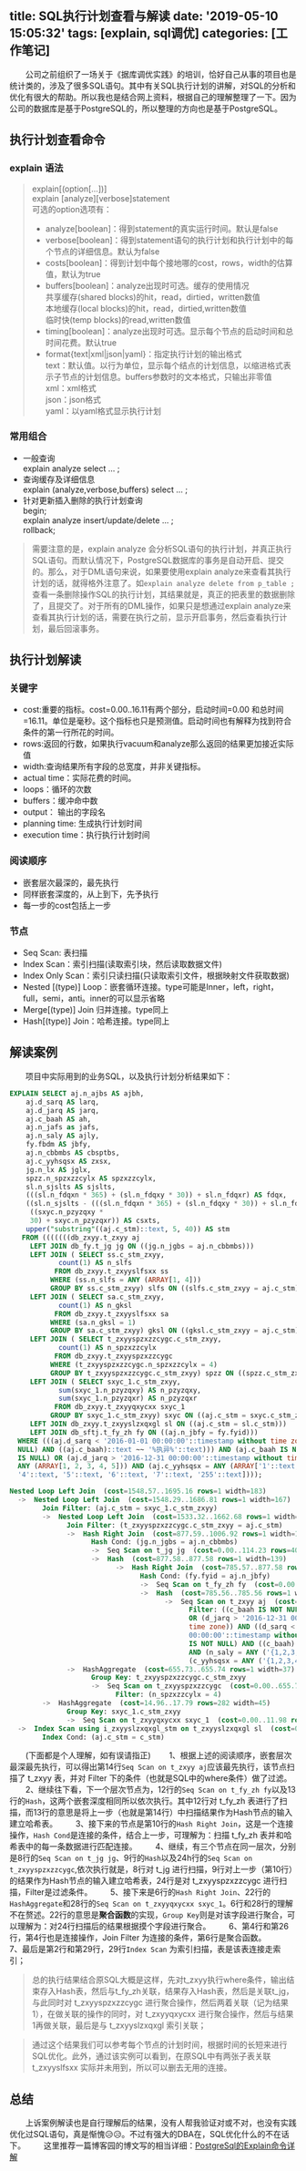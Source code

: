 title: SQL执行计划查看与解读
date: '2019-05-10 15:05:32'
tags: [explain, sql调优]
categories: [工作笔记]
---
&emsp;&emsp;公司之前组织了一场关于《据库调优实践》的培训，恰好自己从事的项目也是统计类的，涉及了很多SQL语句。其中有关SQL执行计划的讲解，对SQL的分析和优化有很大的帮助。所以我也是结合网上资料，根据自己的理解整理了一下。因为公司的数据库是基于PostgreSQL的，所以整理的方向也是基于PostgreSQL。

<!-- more -->

## 执行计划查看命令

### explain 语法

>explain[(option[...])]  
>explain [analyze][verbose]statement  
>可选的option选项有：  
>- analyze[boolean]：得到statement的真实运行时间。默认是false  
>- verbose[boolean]：得到statement语句的执行计划和执行计划中的每个节点的详细信息。默认为false  
>- costs[boolean]：得到计划中每个接地哪的cost，rows，width的估算值，默认为true  
>- buffers[boolean]：analyze出现时可选。缓存的使用情况  
>共享缓存(shared blocks)的hit，read，dirtied，written数值  
>本地缓存(local blocks)的hit，read，dirtied,written数值  
>临时快(temp blocks)的read,written数值  
>- timing[boolean]：analyze出现时可选。显示每个节点的启动时间和总时间花费。默认true  
>- format{text|xml|json|yaml}：指定执行计划的输出格式  
>text：默认值。以行为单位，显示每个结点的计划信息，以缩进格式表示子节点的计划信息。buffers参数时的文本格式，只输出非零值  
>xml：xml格式  
>json：json格式  
>yaml：以yaml格式显示执行计划  

### 常用组合

- 一般查询  
explain analyze select ... ;
- 查询缓存及详细信息  
explain (analyze,verbose,buffers) select ... ;
- 针对更新插入删除的执行计划查询  
begin;  
explain analyze insert/update/delete ... ;  
rollback;  

> 需要注意的是，explain analyze 会分析SQL语句的执行计划，并真正执行SQL语句。而默认情况下，PostgreSQL数据库的事务是自动开启、提交的。那么，对于DML语句来说，如果要使用explain analyze来查看其执行计划的话，就得格外注意了。如`explain analyze delete from p_table ;`查看一条删除操作SQL的执行计划，其结果就是，真正的把表里的数据删除了，且提交了。对于所有的DML操作，如果只是想通过explain analyze来查看其执行计划的话，需要在执行之前，显示开启事务，然后查看执行计划，最后回滚事务。

## 执行计划解读

### 关键字
- cost:重要的指标。cost=0.00..16.11有两个部分，启动时间=0.00 和总时间=16.11。单位是毫秒。这个指标也只是预测值。启动时间也有解释为找到符合条件的第一行所花的时间。
- rows:返回的行数，如果执行vacuum和analyze那么返回的结果更加接近实际值
- width:查询结果所有字段的总宽度，并非关键指标。
- actual time：实际花费的时间。
- loops：循环的次数
- buffers：缓冲命中数
- output： 输出的字段名
- planning time: 生成执行计划时间
- execution time：执行执行计划时间

### 阅读顺序
- 嵌套层次最深的，最先执行
- 同样嵌套深度的，从上到下，先予执行
- 每一步的cost包括上一步

### 节点
- Seq Scan: 表扫描
- Index Scan：索引扫描(读取索引块，然后读取数据文件)
- Index Only Scan：索引只读扫描(只读取索引文件，根据映射文件获取数据)
- Nested [(type)] Loop：嵌套循环连接。type可能是Inner，left，right，full，semi，anti。inner的可以显示省略
- Merge[(type)] Join 归并连接。type同上
- Hash[(type)] Join：哈希连接。type同上 

## 解读案例 

&emsp;&emsp;项目中实际用到的业务SQL，以及执行计划分析结果如下：

```sql
EXPLAIN SELECT aj.n_ajbs AS ajbh,
    aj.d_sarq AS larq,
    aj.d_jarq AS jarq,
    aj.c_baah AS ah,
    aj.n_jafs as jafs,
    aj.n_saly AS ajly,
    fy.fbdm AS jbfy,
    aj.n_cbbmbs AS cbsptbs,
    aj.c_yyhsqsx AS zxsx,
    jg.n_lx AS jglx,
    spzz.n_spzxzzcylx AS spzxzzcylx,
    sl.n_sjslts AS sjslts,
    (((sl.n_fdqxn * 365) + (sl.n_fdqxy * 30)) + sl.n_fdqxr) AS fdqx,
    ((sl.n_sjslts - (((sl.n_fdqxn * 365) + (sl.n_fdqxy * 30)) + sl.n_fdqxr)) -
     ((sxyc.n_pzyzqxy *
     30) + sxyc.n_pzyzqxr)) AS csxts,
    upper("substring"((aj.c_stm)::text, 5, 40)) AS stm
   FROM (((((((db_zxyy.t_zxyy aj
     LEFT JOIN db_fy.t_jg jg ON ((jg.n_jgbs = aj.n_cbbmbs)))
     LEFT JOIN ( SELECT ss.c_stm_zxyy,
            count(1) AS n_slfs
           FROM db_zxyy.t_zxyyslfsxx ss
          WHERE (ss.n_slfs = ANY (ARRAY[1, 4]))
          GROUP BY ss.c_stm_zxyy) slfs ON ((slfs.c_stm_zxyy = aj.c_stm)))
     LEFT JOIN ( SELECT sa.c_stm_zxyy,
            count(1) AS n_gksl
           FROM db_zxyy.t_zxyyslfsxx sa
          WHERE (sa.n_gksl = 1)
          GROUP BY sa.c_stm_zxyy) gksl ON ((gksl.c_stm_zxyy = aj.c_stm)))
     LEFT JOIN ( SELECT t_zxyyspzxzzcygc.c_stm_zxyy,
            count(1) AS n_spzxzzcylx
           FROM db_zxyy.t_zxyyspzxzzcygc
          WHERE (t_zxyyspzxzzcygc.n_spzxzzcylx = 4)
          GROUP BY t_zxyyspzxzzcygc.c_stm_zxyy) spzz ON ((spzz.c_stm_zxyy = aj.c_stm)))
     LEFT JOIN ( SELECT sxyc_1.c_stm_zxyy,
            sum(sxyc_1.n_pzyzqxy) AS n_pzyzqxy,
            sum(sxyc_1.n_pzyzqxr) AS n_pzyzqxr
           FROM db_zxyy.t_zxyyqxycxx sxyc_1
          GROUP BY sxyc_1.c_stm_zxyy) sxyc ON ((aj.c_stm = sxyc.c_stm_zxyy)))
     LEFT JOIN db_zxyy.t_zxyyslzxqxgl sl ON ((aj.c_stm = sl.c_stm)))
     LEFT JOIN db_sftj.t_fy_zh fy ON ((aj.n_jbfy = fy.fyid)))
  WHERE (((aj.d_sarq < '2016-01-01 00:00:00'::timestamp without time zone) OR ((aj.n_saly IS NOT 
  NULL) AND ((aj.c_baah)::text ~~ '%执异%'::text))) AND (aj.c_baah IS NOT NULL) AND ((aj.d_jarq 
  IS NULL) OR (aj.d_jarq > '2016-12-31 00:00:00'::timestamp without time zone)) AND (aj.n_saly = 
  ANY (ARRAY[1, 2, 3, 4, 5])) AND (aj.c_yyhsqsx = ANY (ARRAY['1'::text, '2'::text, '3'::text, 
  '4'::text, '5'::text, '6'::text, '7'::text, '255'::text])));
```
```sql
Nested Loop Left Join  (cost=1548.57..1695.16 rows=1 width=183)
  ->  Nested Loop Left Join  (cost=1548.29..1686.81 rows=1 width=167)
        Join Filter: (aj.c_stm = sxyc_1.c_stm_zxyy)
        ->  Nested Loop Left Join  (cost=1533.32..1662.68 rows=1 width=151)
              Join Filter: (t_zxyyspzxzzcygc.c_stm_zxyy = aj.c_stm)
              ->  Hash Right Join  (cost=877.59..1006.92 rows=1 width=143)
                    Hash Cond: (jg.n_jgbs = aj.n_cbbmbs)
                    ->  Seq Scan on t_jg jg  (cost=0.00..114.23 rows=4023 width=8)
                    ->  Hash  (cost=877.58..877.58 rows=1 width=139)
                          ->  Hash Right Join  (cost=785.57..877.58 rows=1 width=139)
                                Hash Cond: (fy.fyid = aj.n_jbfy)
                                ->  Seq Scan on t_fy_zh fy  (cost=0.00..77.00 rows=4000 width=7)
                                ->  Hash  (cost=785.56..785.56 rows=1 width=138)
                                      ->  Seq Scan on t_zxyy aj  (cost=0.00..785.56 rows=1 width=138)
                                            Filter: ((c_baah IS NOT NULL) AND ((d_jarq IS NULL) 
                                            OR (d_jarq > '2016-12-31 00:00:00'::timestamp without 
                                            time zone)) AND ((d_sarq < '2016-01-01 
                                            00:00:00'::timestamp without time zone) OR ((n_saly 
                                            IS NOT NULL) AND ((c_baah)::text ~~ '%执异%'::text))) 
                                            AND (n_saly = ANY ('{1,2,3,4,5}'::integer[])) AND 
                                            (c_yyhsqsx = ANY ('{1,2,3,4,5,6,7,255}'::text[])))
              ->  HashAggregate  (cost=655.73..655.74 rows=1 width=37)
                    Group Key: t_zxyyspzxzzcygc.c_stm_zxyy
                    ->  Seq Scan on t_zxyyspzxzzcygc  (cost=0.00..655.73 rows=1 width=37)
                          Filter: (n_spzxzzcylx = 4)
        ->  HashAggregate  (cost=14.96..17.79 rows=282 width=45)
              Group Key: sxyc_1.c_stm_zxyy
              ->  Seq Scan on t_zxyyqxycxx sxyc_1  (cost=0.00..11.98 rows=398 width=45)
  ->  Index Scan using i_zxyyslzxqxgl_stm on t_zxyyslzxqxgl sl  (cost=0.29..8.30 rows=1 width=53)
        Index Cond: (aj.c_stm = c_stm)
```
&emsp;&emsp;(下面都是个人理解，如有误请指正)
&emsp;&emsp;1、根据上述的阅读顺序，嵌套层次最深最先执行，可以得出第14行`Seq Scan on t_zxyy aj`应该最先执行，该节点扫描了 t_zxyy 表，并对 Filter 下的条件（也就是SQL中的where条件）做了过滤。
&emsp;&emsp;2、继续往下看，下一个层次节点为，12行的`Seq Scan on t_fy_zh fy`以及13行的`Hash`，这两个嵌套深度相同所以依次执行。其中12行对 t_fy_zh 表进行了扫描，而13行的意思是将上一步（也就是第14行）中扫描结果作为Hash节点的输入建立哈希表。
&emsp;&emsp;3、接下来的节点是第10行的`Hash Right Join`，这是一个连接操作，`Hash Cond`是连接的条件，结合上一步，可理解为：扫描 t_fy_zh 表并和哈希表中的每一条数据进行匹配连接。
&emsp;&emsp;4、继续，有三个节点在同一层次，分别是8行的`Seq Scan on t_jg jg`、9行的`Hash`以及24h行的`Seq Scan on t_zxyyspzxzzcygc`,依次执行就是，8行对 t_jg 进行扫描，9行对上一步（第10行）的结果作为Hash节点的输入建立哈希表，24行是对 t_zxyyspzxzzcygc 进行扫描，Filter是过滤条件。
&emsp;&emsp;5、接下来是6行的`Hash Right Join`、22行的`HashAggregate`和28行的`Seq Scan on t_zxyyqxycxx sxyc_1`。6行和28行的理解不在赘述。22行的意思是**聚合函数**的实现，`Group Key`则是对该字段进行聚合，可以理解为：对24行扫描后的结果根据摸个字段进行聚合。
&emsp;&emsp;6、第4行和第26行，第4行也是连接操作，Join Filter 为连接的条件，第6行是聚合函数。
&emsp;&emsp;7、最后是第2行和第29行，29行`Index Scan` 为索引扫描，表是该表连接走索引；

> 总的执行结果结合原SQL大概是这样，先对t_zxyy执行where条件，输出结束存入Hash表，然后与t_fy_zh关联，结果存入Hash表，然后是关联t_jg，与此同时对 t_zxyyspzxzzcygc 进行聚合操作，然后两着关联（记为结果1），在做关联的操作的同时，对 t_zxyyqxycxx 进行聚合操作，然后与结果1再做关联，最后是与 t_zxyyslzxqxgl 索引关联；

> 通过这个结果我们可以参考每个节点的计划时间，根据时间的长短来进行SQL优化。此外，通过该实例可以看到，在原SQL中有两张子表关联 t_zxyyslfsxx 实际并未用到，所以可以删去无用的连接。

## 总结

&emsp;&emsp;上诉案例解读也是自行理解后的结果，没有人帮我验证对或不对，也没有实践优化过SQL语句，真是惭愧😥😥。不过有强大的DBA在，SQL优化什么的不在话下。
&emsp;&emsp;这里推荐一篇博客园的博文写的相当详细：[PostgreSql的Explain命令详解](https://www.cnblogs.com/smiler/p/10250110.html)





